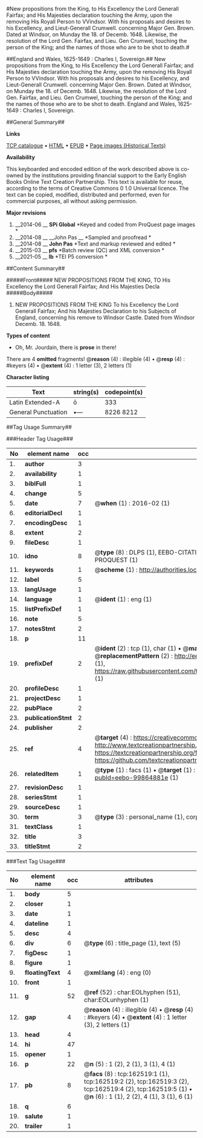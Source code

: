 #New propositions from the King, to His Excellency the Lord Generall Fairfax; and His Majesties declaration touching the Army, upon the removing His Royall Person to VVindsor. With his proposals and desires to his Excellency, and Lieut-Generall Crumwell. concerning Major Gen. Brown. Dated at Windsor, on Munday the 18. of Decemb. 1648. Likewise, the resolution of the Lord Gen. Fairfax, and Lieu. Gen Crumwel, touching the person of the King; and the names of those who are to be shot to death.#

##England and Wales, 1625-1649 : Charles I, Sovereign.##
New propositions from the King, to His Excellency the Lord Generall Fairfax; and His Majesties declaration touching the Army, upon the removing His Royall Person to VVindsor. With his proposals and desires to his Excellency, and Lieut-Generall Crumwell. concerning Major Gen. Brown. Dated at Windsor, on Munday the 18. of Decemb. 1648. Likewise, the resolution of the Lord Gen. Fairfax, and Lieu. Gen Crumwel, touching the person of the King; and the names of those who are to be shot to death.
England and Wales, 1625-1649 : Charles I, Sovereign.

##General Summary##

**Links**

[TCP catalogue](http://www.ota.ox.ac.uk/tcp/)  • 
[HTML](http://tei.it.ox.ac.uk/tcp/Texts-HTML/free/A90/A90016.html)  • 
[EPUB](http://tei.it.ox.ac.uk/tcp/Texts-EPUB/free/A90/A90016.epub) • 
[Page images (Historical Texts)](https://historicaltexts.jisc.ac.uk/eebo-99864881e)

**Availability**

This keyboarded and encoded edition of the work described above is co-owned by the
    institutions providing financial support to the Early English Books Online Text Creation
    Partnership. This text is available for reuse, according to the terms of  Creative Commons 0 1.0 Universal
    licence. The text can be copied, modified, distributed and performed, even for commercial
    purposes, all without asking permission.

**Major revisions**

1. __2014-06 __ __SPi Global__ *Keyed and coded from ProQuest page images *
1. __2014-08 __ __John Pas __ *Sampled and proofread *
1. __2014-08 __ __John Pas__ *Text and markup reviewed and edited *
1. __2015-03 __ __pfs__ *Batch review (QC) and XML conversion *
1. __2021-05 __ __lb__ *TEI P5 conversion *

##Content Summary##

#####Front#####
NEW PROPOSITIONS FROM THE KING, TO His Excellency the Lord Generall Fairfax; And His Majesties Decla
#####Body#####

1. NEW PROPOSITIONS FROM THE KING To his Excellency the Lord Generall Fairfax; And his Majesties Declaration to his Subjects of England, concerning his remove to Windsor Castle. Dated from Windsor Decemb. 18. 1648.

**Types of content**

  * Oh, Mr. Jourdain, there is **prose** in there!

There are 4 **omitted** fragments! 
 @__reason__ (4) : illegible (4)  •  @__resp__ (4) : #keyers (4)  •  @__extent__ (4) : 1 letter (3), 2 letters (1)

**Character listing**


|Text|string(s)|codepoint(s)|
|---|---|---|
|Latin Extended-A|ō|333|
|General Punctuation|•—|8226 8212|

##Tag Usage Summary##

###Header Tag Usage###

|No|element name|occ|attributes|
|---|---|---|---|
|1.|__author__|3||
|2.|__availability__|1||
|3.|__biblFull__|1||
|4.|__change__|5||
|5.|__date__|7| @__when__ (1) : 2016-02 (1)|
|6.|__editorialDecl__|1||
|7.|__encodingDesc__|1||
|8.|__extent__|2||
|9.|__fileDesc__|1||
|10.|__idno__|8| @__type__ (8) : DLPS (1), EEBO-CITATION (1), VID (1), EEBO-PROQUEST (1), STC (3), PROQUEST (1)|
|11.|__keywords__|1| @__scheme__ (1) : http://authorities.loc.gov/ (1)|
|12.|__label__|5||
|13.|__langUsage__|1||
|14.|__language__|1| @__ident__ (1) : eng (1)|
|15.|__listPrefixDef__|1||
|16.|__note__|5||
|17.|__notesStmt__|2||
|18.|__p__|11||
|19.|__prefixDef__|2| @__ident__ (2) : tcp (1), char (1)  •  @__matchPattern__ (2) : ([0-9\-]+):([0-9IVX]+) (1), (.+) (1)  •  @__replacementPattern__ (2) : http://eebo.chadwyck.com/downloadtiff?vid=$1&page=$2 (1), https://raw.githubusercontent.com/textcreationpartnership/Texts/master/tcpchars.xml#$1 (1)|
|20.|__profileDesc__|1||
|21.|__projectDesc__|1||
|22.|__pubPlace__|2||
|23.|__publicationStmt__|2||
|24.|__publisher__|2||
|25.|__ref__|4| @__target__ (4) : https://creativecommons.org/publicdomain/zero/1.0/ (1), http://www.textcreationpartnership.org/docs/. (1), https://textcreationpartnership.org/faq/#faq05 (1), https://github.com/textcreationpartnership (1)|
|26.|__relatedItem__|1| @__type__ (1) : facs (1)  •  @__target__ (1) : https://data.historicaltexts.jisc.ac.uk/view?pubId=eebo-99864881e (1)|
|27.|__revisionDesc__|1||
|28.|__seriesStmt__|1||
|29.|__sourceDesc__|1||
|30.|__term__|3| @__type__ (3) : personal_name (1), corporate_name (1), geographic_name (1)|
|31.|__textClass__|1||
|32.|__title__|3||
|33.|__titleStmt__|2||


###Text Tag Usage###

|No|element name|occ|attributes|
|---|---|---|---|
|1.|__body__|5||
|2.|__closer__|1||
|3.|__date__|1||
|4.|__dateline__|1||
|5.|__desc__|4||
|6.|__div__|6| @__type__ (6) : title_page (1), text (5)|
|7.|__figDesc__|1||
|8.|__figure__|1||
|9.|__floatingText__|4| @__xml:lang__ (4) : eng (0)|
|10.|__front__|1||
|11.|__g__|52| @__ref__ (52) : char:EOLhyphen (51), char:EOLunhyphen (1)|
|12.|__gap__|4| @__reason__ (4) : illegible (4)  •  @__resp__ (4) : #keyers (4)  •  @__extent__ (4) : 1 letter (3), 2 letters (1)|
|13.|__head__|4||
|14.|__hi__|47||
|15.|__opener__|1||
|16.|__p__|22| @__n__ (5) : 1 (2), 2 (1), 3 (1), 4 (1)|
|17.|__pb__|8| @__facs__ (8) : tcp:162519:1 (1), tcp:162519:2 (2), tcp:162519:3 (2), tcp:162519:4 (2), tcp:162519:5 (1)  •  @__n__ (6) : 1 (1), 2 (2), 4 (1), 3 (1), 6 (1)|
|18.|__q__|6||
|19.|__salute__|1||
|20.|__trailer__|1||
